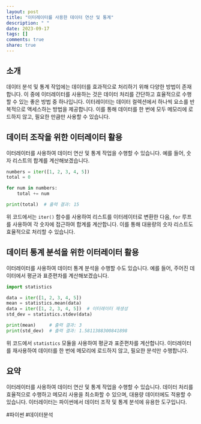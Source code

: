 ```yaml
---
layout: post
title: "이터레이터를 사용한 데이터 연산 및 통계"
description: " "
date: 2023-09-17
tags: []
comments: true
share: true
---
```


## 소개

데이터 분석 및 통계 작업에는 데이터를 효과적으로 처리하기 위해 다양한 방법이 존재합니다. 이 중에 이터레이터를 사용하는 것은 데이터 처리를 간단하고 효율적으로 수행할 수 있는 좋은 방법 중 하나입니다. 이터레이터는 데이터 컬렉션에서 하나씩 요소를 반복적으로 액세스하는 방법을 제공합니다. 이를 통해 데이터를 한 번에 모두 메모리에 로드하지 않고, 필요한 만큼만 사용할 수 있습니다.

## 데이터 조작을 위한 이터레이터 활용

이터레이터를 사용하여 데이터 연산 및 통계 작업을 수행할 수 있습니다. 예를 들어, 숫자 리스트의 합계를 계산해보겠습니다.

```python
numbers = iter([1, 2, 3, 4, 5])
total = 0

for num in numbers:
    total += num

print(total)  # 출력 결과: 15
```

위 코드에서는 `iter()` 함수를 사용하여 리스트를 이터레이터로 변환한 다음, `for` 루프를 사용하여 각 숫자에 접근하여 합계를 계산합니다. 이를 통해 대용량의 숫자 리스트도 효율적으로 처리할 수 있습니다.

## 데이터 통계 분석을 위한 이터레이터 활용

이터레이터를 사용하여 데이터 통계 분석을 수행할 수도 있습니다. 예를 들어, 주어진 데이터에서 평균과 표준편차를 계산해보겠습니다.

```python
import statistics

data = iter([1, 2, 3, 4, 5])
mean = statistics.mean(data)
data = iter([1, 2, 3, 4, 5])  # 이터레이터 재생성
std_dev = statistics.stdev(data)

print(mean)     # 출력 결과: 3
print(std_dev)  # 출력 결과: 1.5811388300841898
```

위 코드에서 `statistics` 모듈을 사용하여 평균과 표준편차를 계산합니다. 이터레이터를 재사용하여 데이터를 한 번에 메모리에 로드하지 않고, 필요한 분석만 수행합니다.

## 요약

이터레이터를 사용하여 데이터 연산 및 통계 작업을 수행할 수 있습니다. 데이터 처리를 효율적으로 수행하고 메모리 사용을 최소화할 수 있으며, 대용량 데이터에도 적용할 수 있습니다. 이터레이터는 파이썬에서 데이터 조작 및 통계 분석에 유용한 도구입니다.

\#파이썬 #데이터분석